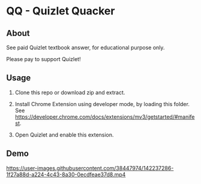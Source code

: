 # QQ - Quizlet Quacker

## About

See paid Quizlet textbook answer, for educational purpose only.

Please pay to support Quizlet!

## Usage

1. Clone this repo or download zip and extract.

2. Install Chrome Extension using developer mode, by loading this folder. See <https://developer.chrome.com/docs/extensions/mv3/getstarted/#manifest>.

3. Open Quizlet and enable this extension.

## Demo

<https://user-images.githubusercontent.com/38447974/142237286-1f27a88d-a224-4c43-8a30-0ecdfeae37d8.mp4>
